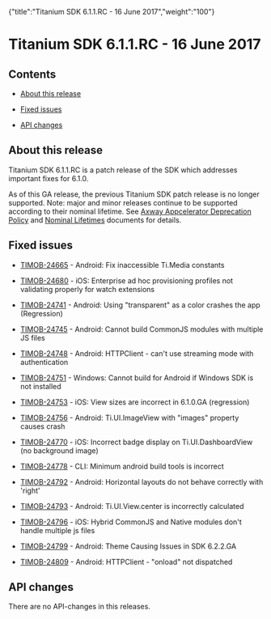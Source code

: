 {"title":"Titanium SDK 6.1.1.RC - 16 June 2017","weight":"100"} 

# Titanium SDK 6.1.1.RC - 16 June 2017

## Contents

*   [About this release](#Aboutthisrelease)
    
*   [Fixed issues](#Fixedissues)
    
*   [API changes](#APIchanges)
    

## About this release

Titanium SDK 6.1.1.RC is a patch release of the SDK which addresses important fixes for 6.1.0.

As of this GA release, the previous Titanium SDK patch release is no longer supported. Note: major and minor releases continue to be supported according to their nominal lifetime. See [Axway Appcelerator Deprecation Policy](/docs/appc/AMPLIFY_Appcelerator_Services_Overview/Axway_Appcelerator_Deprecation_Policy/) and [Nominal Lifetimes](/docs/appc/AMPLIFY_Appcelerator_Services_Overview/Axway_Appcelerator_Product_Lifecycle/#NominalLifetimes) documents for details.

## Fixed issues

*   [TIMOB-24665](https://jira.appcelerator.org/browse/TIMOB-24665) - Android: Fix inaccessible Ti.Media constants
    
*   [TIMOB-24680](https://jira.appcelerator.org/browse/TIMOB-24680) - iOS: Enterprise ad hoc provisioning profiles not validating properly for watch extensions
    
*   [TIMOB-24741](https://jira.appcelerator.org/browse/TIMOB-24741) - Android: Using "transparent" as a color crashes the app (Regression)
    
*   [TIMOB-24745](https://jira.appcelerator.org/browse/TIMOB-24745) - Android: Cannot build CommonJS modules with multiple JS files
    
*   [TIMOB-24748](https://jira.appcelerator.org/browse/TIMOB-24748) - Android: HTTPClient - can't use streaming mode with authentication
    
*   [TIMOB-24751](https://jira.appcelerator.org/browse/TIMOB-24751) - Windows: Cannot build for Android if Windows SDK is not installed
    
*   [TIMOB-24753](https://jira.appcelerator.org/browse/TIMOB-24753) - iOS: View sizes are incorrect in 6.1.0.GA (regression)
    
*   [TIMOB-24756](https://jira.appcelerator.org/browse/TIMOB-24756) - Android: Ti.UI.ImageView with "images" property causes crash
    
*   [TIMOB-24770](https://jira.appcelerator.org/browse/TIMOB-24770) - iOS: Incorrect badge display on Ti.UI.DashboardView (no background image)
    
*   [TIMOB-24778](https://jira.appcelerator.org/browse/TIMOB-24778) - CLI: Minimum android build tools is incorrect
    
*   [TIMOB-24792](https://jira.appcelerator.org/browse/TIMOB-24792) - Android: Horizontal layouts do not behave correctly with 'right'
    
*   [TIMOB-24793](https://jira.appcelerator.org/browse/TIMOB-24793) - Android: Ti.UI.View.center is incorrectly calculated
    
*   [TIMOB-24796](https://jira.appcelerator.org/browse/TIMOB-24796) - iOS: Hybrid CommonJS and Native modules don't handle multiple js files
    
*   [TIMOB-24799](https://jira.appcelerator.org/browse/TIMOB-24799) - Android: Theme Causing Issues in SDK 6.2.2.GA
    
*   [TIMOB-24809](https://jira.appcelerator.org/browse/TIMOB-24809) - Android: HTTPClient - "onload" not dispatched
    

## API changes

There are no API-changes in this releases.